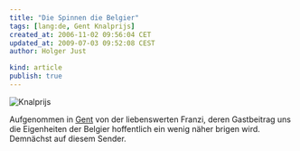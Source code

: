 ```yaml
---
title: "Die Spinnen die Belgier"
tags: [lang:de, Gent Knalprijs]
created_at: 2006-11-02 09:56:04 CET
updated_at: 2009-07-03 09:52:08 CEST
author: Holger Just

kind: article
publish: true
---
```


![Knalprijs](/media/2006/knalprijs.jpg)

Aufgenommen in [Gent](http://de.wikipedia.org/wiki/Gent) von der liebenswerten Franzi, deren Gastbeitrag uns die Eigenheiten der Belgier hoffentlich ein wenig näher brigen wird. Demnächst auf diesem Sender.